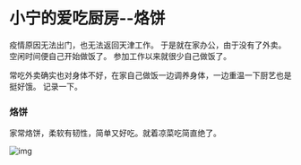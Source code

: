 # 小宁的爱吃厨房--烙饼

疫情原因无法出门，也无法返回天津工作。
于是就在家办公，由于没有了外卖。空闲时间便自己开始做饭了。
参加工作以来就很少自己做饭了。

常吃外卖确实也对身体不好，在家自己做饭一边调养身体，一边重温一下厨艺也是挺好饿。
记录一下。

### 烙饼
家常烙饼，柔软有韧性，简单又好吃。就着凉菜吃简直绝了。




![img](https://s1.ax1x.com/2020/09/25/09t22d.md.jpg)
